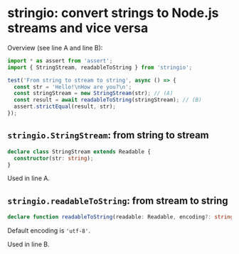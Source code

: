# stringio: convert strings to Node.js streams and vice versa

Overview (see line A and line B):

```js
import * as assert from 'assert';
import { StringStream, readableToString } from 'stringio';

test('From string to stream to string', async () => {
  const str = 'Hello!\nHow are you?\n';
  const stringStream = new StringStream(str); // (A)
  const result = await readableToString(stringStream); // (B)
  assert.strictEqual(result, str);
});
```

## `stringio.StringStream`: from string to stream

```typescript
declare class StringStream extends Readable {
  constructor(str: string);
}
```

Used in line A.

## `stringio.readableToString`: from stream to string

```typescript
declare function readableToString(readable: Readable, encoding?: string): Promise<string>;
```

Default encoding is `'utf-8'`.

Used in line B.